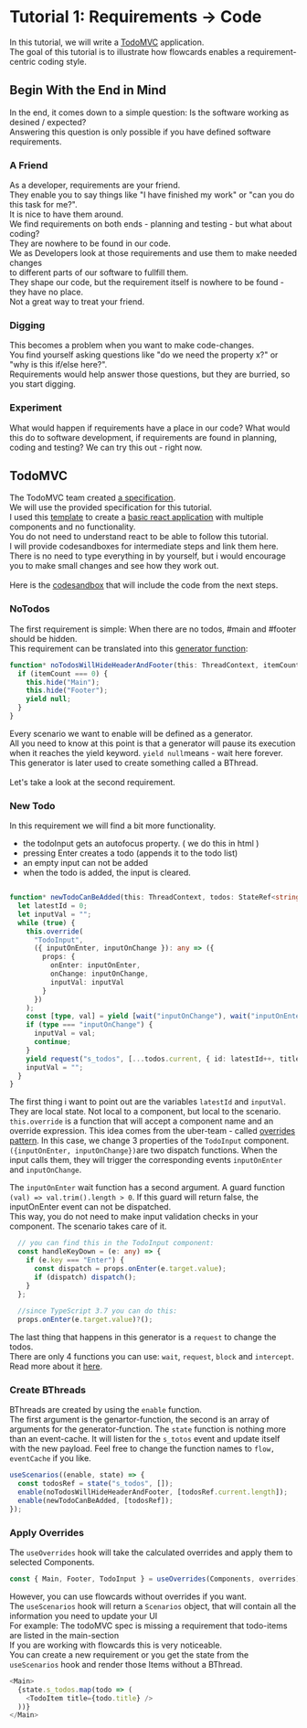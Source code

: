 # Tutorial 1:  Requirements -> Code
In this tutorial, we will write a [TodoMVC](http://todomvc.com/) application.<br/>
The goal of this tutorial is to illustrate how flowcards enables a requirement-centric coding style.<br/>

## Begin With the End in Mind
In the end, it comes down to a simple question: Is the software working as desined / expected?<br/>
Answering this question is only possible if you have defined software requirements.<br/>

### A Friend
As a developer, requirements are your friend.<br/>
They enable you to say things like "I have finished my work" or "can you do this task for me?".<br/>
It is nice to have them around.<br/>
We find requirements on both ends - planning and testing - but what about coding?<br/>
They are nowhere to be found in our code.<br/>
We as Developers look at those requirements and use them to make needed changes<br/> 
to different parts of our software to fullfill them.<br/>
They shape our code, but the requirement itself is nowhere to be found - they have no place.<br/>
Not a great way to treat your friend.<br/>

### Digging
This becomes a problem when you want to make code-changes.<br/>
You find yourself asking questions like "do we need the property x?" or "why is this if/else here?".<br/>
Requirements would help answer those questions, but they are burried, so you start digging.<br/>

### Experiment
What would happen if requirements have a place in our code?
What would this do to software development, if requirements are found in planning, coding and testing?
We can try this out - right now.

## TodoMVC
The TodoMVC team created [a specification](https://github.com/tastejs/todomvc/blob/master/app-spec.md#functionality).<br/>
We will use the provided specification for this tutorial.<br/>
I used this [template](https://github.com/tastejs/todomvc-app-template/) to create a [basic react application](https://codesandbox.io/s/todomvc-step-1-44z8u) with multiple components and no functionality.<br/>
You do not need to understand react to be able to follow this tutorial.<br/>
I will provide codesandboxes for intermediate steps and link them here. There is no need to type everything in by yourself, but i would encourage you to make small changes and see how they work out.<br/>
<br/>
Here is the [codesandbox](https://codesandbox.io/s/todomvc-step-2-gbj7o) that will include the code from the next steps.

### NoTodos
The first requirement is simple: When there are no todos, #main and #footer should be hidden.<br/>
This requirement can be translated into this [generator function](https://codeburst.io/understanding-generators-in-es6-javascript-with-examples-6728834016d5):
```ts
function* noTodosWillHideHeaderAndFooter(this: ThreadContext, itemCount: number) {
  if (itemCount === 0) {
    this.hide("Main");
    this.hide("Footer");
    yield null;
  }
}
```
Every scenario we want to enable will be defined as a generator.<br/>
All you need to know at this point is that a generator will pause its execution when it reaches the yield keyword.
```yield null```means - wait here forever.<br/>
This generator is later used to create something called a BThread.<br/>
<br/>
Let's take a look at the second requirement.

### New Todo
In this requirement we will find a bit more functionality.<br>
- the todoInput gets an autofocus property. ( we do this in html )
- pressing Enter creates a todo (appends it to the todo list)
- an empty input can not be added
- when the todo is added, the input is cleared.

```ts

function* newTodoCanBeAdded(this: ThreadContext, todos: StateRef<string[]>) {
  let latestId = 0;
  let inputVal = "";
  while (true) {
    this.override(
      "TodoInput",
      ({ inputOnEnter, inputOnChange }): any => ({
        props: {
          onEnter: inputOnEnter,
          onChange: inputOnChange,
          inputVal: inputVal
        }
      })
    );
    const [type, val] = yield [wait("inputOnChange"), wait("inputOnEnter", (val) => val.trim().length > 0)];
    if (type === "inputOnChange") {
      inputVal = val;
      continue;
    }
    yield request("s_todos", [...todos.current, { id: latestId++, title: inputVal, isCompleted: false }]);
    inputVal = "";
  }
}
```
The first thing i want to point out are the variables `latestId` and `inputVal`.<br/>
They are local state. Not local to a component, but local to the scenario.<br/>
`this.override` is a function that will accept a component name and an override expression. This idea comes from the uber-team - called [overrides pattern](https://medium.com/@dschnr/better-reusable-react-components-with-the-overrides-pattern-9eca2339f646). In this case, we change 3 properties of the `TodoInput` component.<br/>
`({inputOnEnter, inputOnChange})`are two dispatch functions. When the input calls them, they will trigger the corresponding events `inputOnEnter` and `inputOnChange`.

The `inputOnEnter` wait function has a second argument. A guard function `(val) => val.trim().length > 0`. If this
guard will return false, the inputOnEnter event can not be dispatched.<br/>
This way, you do not need to make input validation checks in your component. The scenario takes care of it.<br/>
```ts
  // you can find this in the TodoInput component: 
  const handleKeyDown = (e: any) => {
    if (e.key === "Enter") {
      const dispatch = props.onEnter(e.target.value);
      if (dispatch) dispatch();
    }
  };
  
  //since TypeScript 3.7 you can do this:
  props.onEnter(e.target.value)?();
```
The last thing that happens in this generator is a `request` to change the todos.<br/>
There are only 4 functions you can use: `wait`, `request`, `block` and `intercept`.<br/>
Read more about it [here](https://medium.com/@lmatteis/react-behavioral-cf6523747aaf).<br/>

### Create BThreads
BThreads are created by using the `enable` function.<br/>
The first argument is the genartor-function, the second is an array of arguments for the generator-function. The `state` function is nothing more than an event-cache. It will listen for the `s_totos` event and update itself with the new payload.
Feel free to change the function names to `flow, eventCache` if you like.

```ts
useScenarios((enable, state) => {
  const todosRef = state("s_todos", []);
  enable(noTodosWillHideHeaderAndFooter, [todosRef.current.length]);
  enable(newTodoCanBeAdded, [todosRef]);
});
```

### Apply Overrides
The `useOverrides` hook will take the calculated overrides and apply them to selected Components.<br/>
```ts
const { Main, Footer, TodoInput } = useOverrides(Components, overrides);
```
However, you can use flowcards without overrides if you want.<br/>
The `useScenarios` hook will return a `Scenarios` object, that will contain all the information you need to update your UI<br/>
For example: The todoMVC spec is missing a requirement that todo-items are listed in the main-section<br/>
If you are working with flowcards this is very noticeable.<br/>
You can create a new requirement or you get the state from the `useScenarios` hook and render those Items without a BThread.<br/>
```ts
<Main>
  {state.s_todos.map(todo => (
    <TodoItem title={todo.title} />
  ))}
</Main>
```





